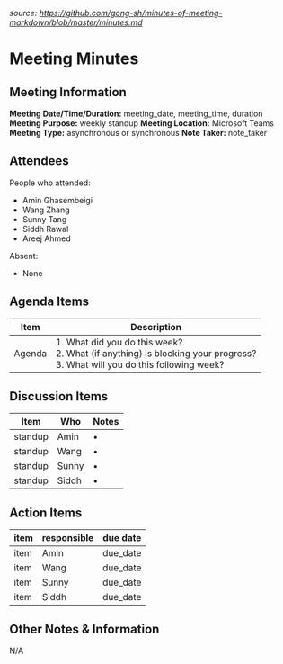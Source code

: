 *source: https://github.com/gong-sh/minutes-of-meeting-markdown/blob/master/minutes.md*
# Meeting Minutes
## Meeting Information
**Meeting Date/Time/Duration:** meeting_date, meeting_time, duration 
**Meeting Purpose:** weekly standup
**Meeting Location:** Microsoft Teams
**Meeting Type:** asynchronous or synchronous
**Note Taker:** note_taker  

## Attendees
People who attended:
- Amin Ghasembeigi
- Wang Zhang
- Sunny Tang
- Siddh Rawal
- Areej Ahmed

Absent:
- None

## Agenda Items
Item | Description
---- | ----
Agenda | 1. What did you do this week?<br>2. What (if anything) is blocking your progress?<br>3. What will you do this following week?

## Discussion Items
Item | Who | Notes |
---- | ---- | ---- |
standup | Amin | • |
standup | Wang | • |
standup | Sunny | • |
standup | Siddh | • |

## Action Items
item | responsible | due date |
| ---- | ---- | ---- |
item | Amin | due_date ||
item | Wang | due_date ||
item | Sunny | due_date ||
item | Siddh | due_date ||

## Other Notes & Information
N/A